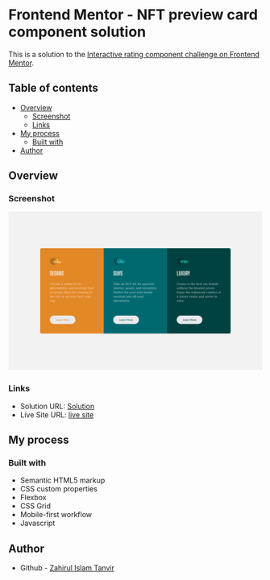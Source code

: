 # Frontend Mentor - NFT preview card component solution

This is a solution to the [Interactive rating component challenge on Frontend Mentor](https://www.frontendmentor.io/challenges/3column-preview-card-component-pH92eAR2-).

## Table of contents

- [Overview](#overview)
  - [Screenshot](#screenshot)
  - [Links](#links)
- [My process](#my-process)
  - [Built with](#built-with)
- [Author](#author)

## Overview

### Screenshot

![](./images/screenshot/3column.png)

### Links

- Solution URL: [Solution](https://github.com/ZTanvir/fem-3-column-preview-card-component-main)
- Live Site URL: [live site](https://ztanvir.github.io/fem-3-column-preview-card-component-main/)

## My process

### Built with

- Semantic HTML5 markup
- CSS custom properties
- Flexbox
- CSS Grid
- Mobile-first workflow
- Javascript

## Author

- Github - [Zahirul Islam Tanvir](https://github.com/ZTanvir)
